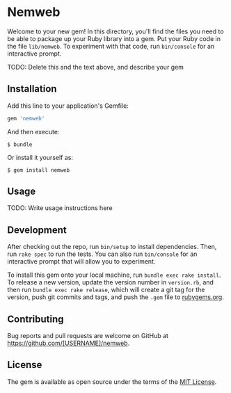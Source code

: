 # Nemweb

Welcome to your new gem! In this directory, you'll find the files you need to be able to package up your Ruby library into a gem. Put your Ruby code in the file `lib/nemweb`. To experiment with that code, run `bin/console` for an interactive prompt.

TODO: Delete this and the text above, and describe your gem

## Installation

Add this line to your application's Gemfile:

```ruby
gem 'nemweb'
```

And then execute:

    $ bundle

Or install it yourself as:

    $ gem install nemweb

## Usage

TODO: Write usage instructions here

## Development

After checking out the repo, run `bin/setup` to install dependencies. Then, run `rake spec` to run the tests. You can also run `bin/console` for an interactive prompt that will allow you to experiment.

To install this gem onto your local machine, run `bundle exec rake install`. To release a new version, update the version number in `version.rb`, and then run `bundle exec rake release`, which will create a git tag for the version, push git commits and tags, and push the `.gem` file to [rubygems.org](https://rubygems.org).

## Contributing

Bug reports and pull requests are welcome on GitHub at https://github.com/[USERNAME]/nemweb.

## License

The gem is available as open source under the terms of the [MIT License](https://opensource.org/licenses/MIT).
